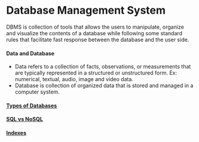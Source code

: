 # Database Management System
DBMS is collection of tools that allows the users to manipulate, organize and visualize the contents of a database while following some standard rules that facilitate fast response between the database and the user side.

#### Data and Database
- Data refers to a collection of facts, observations, or measurements that are typically represented in a structured or unstructured form. Ex: numerical, textual, audio, image and video data.
- Database is collection of organized data that is stored and managed in a computer system.

#### [Types of Databases](https://blog.algomaster.io/p/15-types-of-databases)

#### [SQL vs NoSQL](https://blog.algomaster.io/p/sql-vs-nosql-7-key-differences)

#### [Indexes](https://blog.algomaster.io/p/a-detailed-guide-on-database-indexes)


